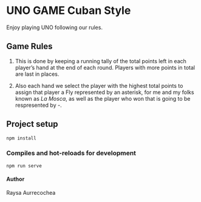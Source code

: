 # UNO GAME Cuban Style

Enjoy playing UNO following our rules.

## Game Rules

1. This is done by keeping a running tally of the total points left in each player’s hand at the end of each round. Players with more points in total are last in places.

2. Also each hand we select the player with the highest total points to assign that player a Fly represented by an asterisk, for me and my folks known as _La Mosca_, as well as the player who won that is going to be respresented by _-_.

## Project setup

```
npm install
```

### Compiles and hot-reloads for development

```
npm run serve
```

#### Author

Raysa Aurrecochea
